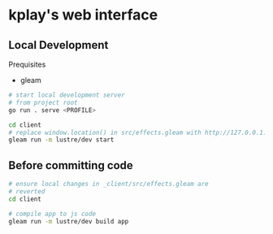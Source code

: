 # kplay's web interface

Local Development
---

Prequisites

- gleam

```sh
# start local development server
# from project root
go run . serve <PROFILE>

cd client
# replace window.location() in src/effects.gleam with http://127.0.0.1:<PORT>
gleam run -m lustre/dev start
```

Before committing code
---

```sh
# ensure local changes in _client/src/effects.gleam are
# reverted
cd client

# compile app to js code
gleam run -m lustre/dev build app
```
